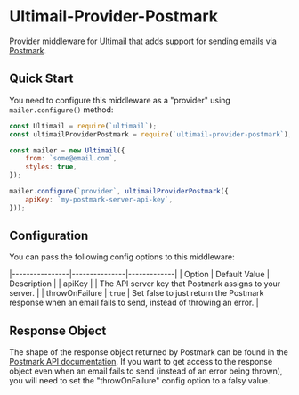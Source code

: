 # Ultimail-Provider-Postmark
Provider middleware for [Ultimail](https://www.npmjs.org/package/ultimail) that adds support for sending emails via [Postmark](https://postmarkapp.com/).

## Quick Start
You need to configure this middleware as a "provider" using `mailer.configure()` method:

```javascript
const Ultimail = require(`ultimail`);
const ultimailProviderPostmark = require(`ultimail-provider-postmark`);

const mailer = new Ultimail({
	from: `some@email.com`,
	styles: true,
});

mailer.configure(`provider`, ultimailProviderPostmark({
	apiKey: `my-postmark-server-api-key`,
}));
```

## Configuration
You can pass the following config options to this middleware:

|----------------|---------------|-------------|
| Option 				 | Default Value | Description |
| apiKey 				 |							 | The API server key that Postmark assigns to your server. |
| throwOnFailure | `true`				 | Set false to just return the Postmark response when an email fails to send, instead of throwing an error. |

## Response Object
The shape of the response object returned by Postmark can be found in the [Postmark API documentation](http://developer.postmarkapp.com/developer-api-email.html#send-email). If you want to get access to the response object even when an email fails to send (instead of an error being thrown), you will need to set the "throwOnFailure" config option to a falsy value.
